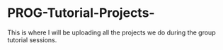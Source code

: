 # PROG-Tutorial-Projects-
This is where I will be uploading all the projects we do during the group tutorial sessions.
